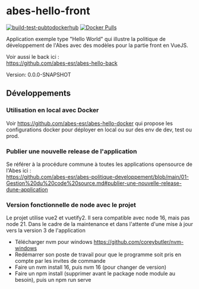 # abes-hello-front

[![build-test-pubtodockerhub](https://github.com/abes-esr/abes-hello-front/actions/workflows/build-test-pubtodockerhub.yml/badge.svg)](https://github.com/abes-esr/abes-hello-front/actions/workflows/build-test-pubtodockerhub.yml) [![Docker Pulls](https://img.shields.io/docker/pulls/abesesr/abes-hello.svg)](https://hub.docker.com/r/abesesr/abes-hello/)

Application exemple type "Hello World" qui illustre la politique de développement de l'Abes avec des modèles pour la partie front en VueJS.

Voir aussi le back ici :  
https://github.com/abes-esr/abes-hello-back

Version: 0.0.0-SNAPSHOT
## Développements

### Utilisation en local avec Docker

Voir https://github.com/abes-esr/abes-hello-docker qui propose les configurations docker pour déployer en local ou sur des env de dev, test ou prod.

### Publier une nouvelle release de l'application

Se référer à la procédure commune à toutes les applications opensource de l'Abes ici :  
https://github.com/abes-esr/abes-politique-developpement/blob/main/01-Gestion%20du%20code%20source.md#publier-une-nouvelle-release-dune-application

### Version fonctionnelle de node avec le projet

Le projet utilise vue2 et vuetify2. Il sera compatible avec node 16, mais pas node 21. Dans le cadre de la maintenance et dans l'attente d'une mise à jour vers la version 3 de l'application
- Télécharger nvm pour windows https://github.com/coreybutler/nvm-windows
- Redémarrer son poste de travail pour que le programme soit pris en compte par les invites de commande
- Faire un nvm install 16, puis nvm 16 (pour changer de version)
- Faire un npm install (supprimer avant le package node module au besoin), puis un npm run serve